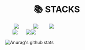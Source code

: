

<div align=left><h1>&nbsp;&nbsp;&nbsp;&nbsp;&nbsp;&nbsp;&nbsp;&nbsp;&nbsp;&nbsp;&nbsp;&nbsp;&nbsp;&nbsp;📚 STACKS</h1></div>
<div align=left> 
   &nbsp;&nbsp;&nbsp;&nbsp; &nbsp;&nbsp;<img src="https://img.shields.io/badge/github-181717?style=for-the-badge&logo=github&logoColor=white">
   &nbsp;&nbsp; &nbsp;&nbsp;&nbsp;&nbsp;&nbsp;&nbsp;&nbsp;&nbsp;<img src="https://img.shields.io/badge/git-F05032?style=for-the-badge&logo=git&logoColor=white">
   &nbsp;&nbsp;&nbsp;&nbsp;&nbsp;&nbsp;&nbsp;&nbsp;<img src="https://img.shields.io/badge/node.js-6DB33F?style=for-the-badge&logo=Node.js&logoColor=white"> <br>
 &nbsp;&nbsp; &nbsp;&nbsp; <img src="https://img.shields.io/badge/mongoDB-47A248?style=for-the-badge&logo=MongoDB&logoColor=white">
 &nbsp;&nbsp; &nbsp;&nbsp; <img src="https://img.shields.io/badge/express-000000?style=for-the-badge&logo=express&logoColor=white"><img src="https://img.shields.io/badge/javascript-F7DF1E?style=for-the-badge&logo=javascript&logoColor=black">
  
</div>

![Anurag's github stats](https://github-readme-stats.vercel.app/api?username=backEndKwon&show_icons=true&theme=tokyonight)



